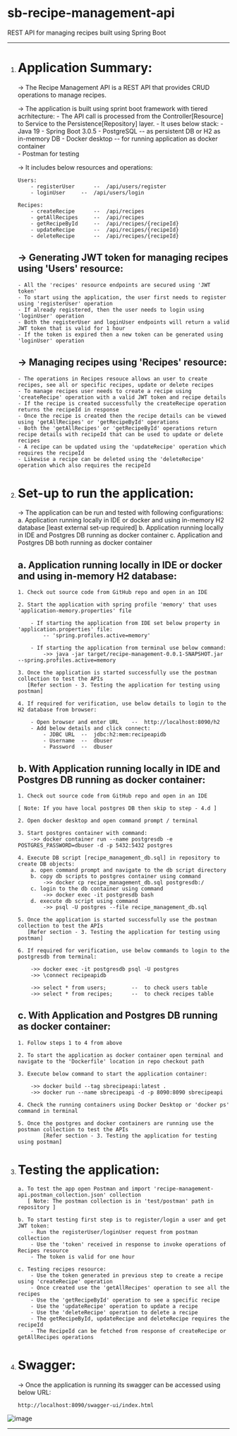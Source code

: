 # sb-recipe-management-api
REST API for managing recipes built using Spring Boot

**************************************************************************************************************************

 1. Application Summary:
  	====================
	
	-> The Recipe Management API is a REST API that provides CRUD operations to manage recipes.

	-> The application is built using sprint boot framework with tiered acrhitecture:
		- The API call is processed from the Controller[Resource] to Service to the Persistence[Repository] layer.
		- It uses below stack:
			-	Java 19
			-	Spring Boot 3.0.5
			-	PostgreSQL -- as persistent DB or H2 as in-memory DB
			-	Docker desktop -- for running application as docker container		
			-	Postman for testing


	-> It includes below resources and operations:

		Users:
			- registerUser		--	/api/users/register
			- loginUser		--	/api/users/login

		Recipes:
			- createRecipe		--	/api/recipes
			- getAllRecipes		--	/api/recipes
			- getRecipeById		--	/api/recipes/{recipeId}
			- updateRecipe		--	/api/recipes/{recipeId}
			- deleteRecipe		--	/api/recipes/{recipeId}



 	-> Generating JWT token for managing recipes using 'Users' resource:
 	   -----------------------------------------------------------------
		- All the 'recipes' resource endpoints are secured using 'JWT token'
		- To start using the application, the user first needs to register using 'registerUser' operation
		- If already registered, then the user needs to login using 'loginUser' operation
		- Both the registerUser and loginUser endpoints will return a valid JWT token that is valid for 1 hour
		- If the token is expired then a new token can be generated using 'loginUser' operation


	-> Managing recipes using 'Recipes' resource:
 	   ------------------------------------------
	 	- The operations in Recipes resouce allows an user to create recipes, see all or specific recipes, update or delete recipes
	 	- To manage recipes user needs to create a recipe using 'createRecipe' operation with a valid JWT token and recipe details
	 	- If the recipe is created successfully the createRecipe operation returns the recipeId in response 
	 	- Once the recipe is created then the recipe details can be viewed using 'getAllRecipes' or 'getRecipeById' operations
	 	- Both the 'getAllRecipes' or 'getRecipeById' operations return recipe details with recipeId that can be used to update or delete recipes
	 	- A recipe can be updated using the 'updateRecipe' operation which requires the recipeId
	 	- Likewise a recipe can be deleted using the 'deleteRecipe' operation which also requires the recipeId



 2. Set-up to run the application:
	==============================

	-> The application can be run and tested with following configurations:
		a. Application running locally in IDE or docker and using in-memory H2 database [least external set-up required]
		b. Application running locally in IDE and Postgres DB running as docker container
		c. Application and Postgres DB both running as docker container


	a. Application running locally in IDE or docker and using in-memory H2 database:
	   -----------------------------------------------------------------------------
	   	1. Check out source code from GitHub repo and open in an IDE

	   	2. Start the application with spring profile 'memory' that uses 'application-memory.properties' file
	   		
	   		- If starting the application from IDE set below property in 'application.properties' file:
	   			-- 'spring.profiles.active=memory'

	   		- If starting the application from terminal use below command:
	   			->> java -jar target/recipe-management-0.0.1-SNAPSHOT.jar  --spring.profiles.active=memory

	   	3. Once the application is started successfully use the postman collection to test the APIs
	   	   [Refer section - 3. Testing the application for testing using postman]

	   	4. If required for verification, use below details to login to the H2 database from browser:
	   	
	   		- Open browser and enter URL	--	http://localhost:8090/h2
	   		- Add below details and click connect:
				- JDBC URL	--	jdbc:h2:mem:recipeapidb
				- Username	--	dbuser
				- Password	--	dbuser



	b. With Application running locally in IDE and Postgres DB running as docker container:
	   ------------------------------------------------------------------------------------
		1. Check out source code from GitHub repo and open in an IDE
		
		[ Note: If you have local postgres DB then skip to step - 4.d ]
		
		2. Open docker desktop and open command prompt / terminal
		
		3. Start postgres container with command:
			->> docker container run --name postgresdb -e POSTGRES_PASSWORD=dbuser -d -p 5432:5432 postgres
		
		4. Execute DB script [recipe_management_db.sql] in repository to create DB objects:
			a. open command prompt and navigate to the db script directory
			b. copy db scripts to postgres container using command
				->> docker cp recipe_management_db.sql postgresdb:/
			c. login to the db container using command
				->> docker exec -it postgresdb bash
			d. execute db script using command
				->> psql -U postgres --file recipe_management_db.sql

		5. Once the application is started successfully use the postman collection to test the APIs
	   	   [Refer section - 3. Testing the application for testing using postman]

		6. If required for verification, use below commands to login to the postgresdb from terminal:

			->> docker exec -it postgresdb psql -U postgres
			->> \connect recipeapidb

			->> select * from users;		--	to check users table
			->> select * from recipes;		--	to check recipes table



	c. With Application and Postgres DB running as docker container:
	   -------------------------------------------------------------
	   	1. Follow steps 1 to 4 from above

	   	2. To start the application as docker container open terminal and navigate to the 'Dockerfile' location in repo checkout path

	   	3. Execute below command to start the application container:
	   		
			->> docker build --tag sbrecipeapi:latest .
	   		->> docker run --name sbrecipeapi -d -p 8090:8090 sbrecipeapi

	   	4. Check the running containers using Docker Desktop or 'docker ps' command in terminal

	   	5. Once the postgres and docker containers are running use the postman collection to test the APIs
	      		[Refer section - 3. Testing the application for testing using postman]



 3. Testing the application:
	========================

   		a. To test the app open Postman and import 'recipe-management-api.postman_collection.json' collection
		   [ Note: The postman collection is in 'test/postman' path in repository ]

		b. To start testing first step is to register/login a user and get JWT token:
			- Run the registerUser/loginUser request from postman collection
			- Use the 'token' received in response to invoke operations of Recipes resource
			- The token is valid for one hour

		c. Testing recipes resource:
			- Use the token generated in previous step to create a recipe using 'createRecipe' operation
			- Once created use the 'getAllRecipes' operation to see all the recipes
			- Use the 'getRecipeById' operation to see a specific recipe
			- Use the 'updateRecipe' operation to update a recipe
			- Use the 'deleteRecipe' operation to delete a recipe
			- The getRecipeById, updateRecipe and deleteRecipe requires the recipeId
			- The RecipeId can be fetched from response of createRecipe or getAllRecipes operations


 4. Swagger:
  	====================
	
	-> Once the application is running its swagger can be accessed using below URL:
	
		http://localhost:8090/swagger-ui/index.html

![image](https://user-images.githubusercontent.com/46901378/228574448-c6843619-5d8c-4267-b2e1-f31f4a92f498.png)

**************************************************************************************************************************

